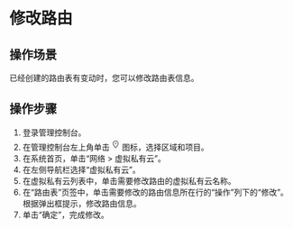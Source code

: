# 修改路由<a name="zh-cn_topic_0038291804"></a>

## 操作场景<a name="s974a02c09b8e44f59dcc9335de2d030a"></a>

已经创建的路由表有变动时，您可以修改路由表信息。

## 操作步骤<a name="sdec7a81b54b0476b8e37270f45edcca7"></a>

1.  登录管理控制台。
2.  在管理控制台左上角单击![](figures/icon-region.png)图标，选择区域和项目。
3.  在系统首页，单击“网络 \> 虚拟私有云”。
4.  在左侧导航栏选择“虚拟私有云”。
5.  在虚拟私有云列表中，单击需要修改路由的虚拟私有云名称。
6.  在“路由表”页签中，单击需要修改的路由信息所在行的“操作”列下的“修改”。根据弹出框提示，修改路由信息。
7.  单击“确定”，完成修改。

